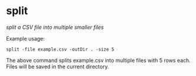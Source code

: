 # split
*split a CSV file into multiple smaller files*

Example usage:
```shell
split -file example.csv -outDir . -size 5
```
The above command splits example.csv into multiple files with 5 rows each. Files will be saved in the current directory. 